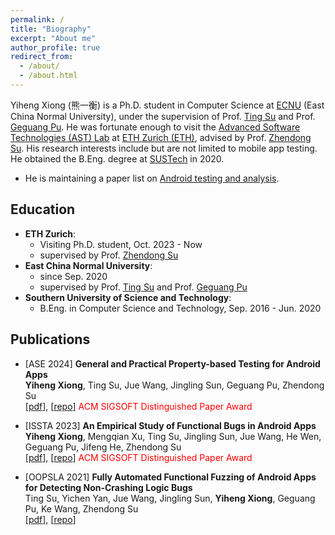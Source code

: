 ```yaml
---
permalink: /
title: "Biography"
excerpt: "About me"
author_profile: true
redirect_from: 
  - /about/
  - /about.html
---
```

Yiheng Xiong (熊一衡) is a Ph.D. student in Computer Science at [ECNU](https://www.ecnu.edu.cn/) (East China Normal University), under the supervision of Prof. [Ting Su](https://tingsu.github.io/) and Prof. [Geguang Pu](https://scholar.google.com/citations?user=niQAGcQAAAAJ&hl=zh-CN). He was fortunate enough to visit the [Advanced Software Technologies (AST) Lab](https://ast.ethz.ch/) at [ETH Zurich (ETH)](https://ethz.ch/en.html), advised by Prof. [Zhendong Su](https://people.inf.ethz.ch/suz/). His research interests include but are not limited to mobile app testing. He obtained the B.Eng. degree at [SUSTech](https://www.sustech.edu.cn/) in 2020.

* He is maintaining a paper list on [Android testing and analysis](https://github.com/XYIheng/AndroidTesting).

## Education

* **ETH Zurich**:
  * Visiting Ph.D. student, Oct. 2023 - Now
  * supervised by Prof. [Zhendong Su](https://people.inf.ethz.ch/suz/)
* **East China Normal University**:
  * since Sep. 2020
  * supervised by Prof. [Ting Su](https://tingsu.github.io/) and Prof. [Geguang Pu](https://scholar.google.com/citations?user=niQAGcQAAAAJ&hl=zh-CN)
* **Southern University of Science and Technology**:
  * B.Eng. in Computer Science and Technology, Sep. 2016 - Jun. 2020

## Publications
* [ASE 2024]  **General and Practical Property-based Testing for Android Apps**   
  **Yiheng Xiong**, Ting Su, Jue Wang, Jingling Sun, Geguang Pu, Zhendong Su  
  [[pdf](https://xyiheng.github.io//files/Property_Based_Testing_for_Android_Apps.pdf)], [[repo](https://github.com/ecnusse/Kea)]<font color=red> ACM SIGSOFT Distinguished Paper Award </font>
  
* [ISSTA 2023] **An Empirical Study of Functional Bugs in Android Apps**  
  **Yiheng Xiong**, Mengqian Xu, Ting Su, Jingling Sun, Jue Wang, He Wen, Geguang Pu, Jifeng He, Zhendong Su  
  [[pdf](https://xyiheng.github.io//files/ISSTA_2023.pdf)], [[repo](https://github.com/Android-Functional-bugs-study/home)]<font color=red> ACM SIGSOFT Distinguished Paper Award </font>

* [OOPSLA 2021] **Fully Automated Functional Fuzzing of Android Apps for Detecting Non-Crashing Logic Bugs**  
  Ting Su, Yichen Yan, Jue Wang, Jingling Sun, **Yiheng Xiong**, Geguang Pu, Ke Wang, Zhendong Su  
  [[pdf](https://xyiheng.github.io//files/OOPSLA_2021.pdf)], [[repo](https://github.com/functional-fuzzing-android-apps/home)]
